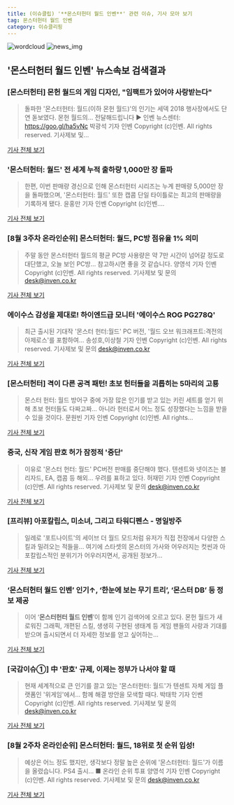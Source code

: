 ```yaml
---
title: (이슈클립) '**몬스터헌터 월드 인벤**' 관련 이슈, 기사 모아 보기
tag: 몬스터헌터 월드 인벤
category: 이슈클리핑
---
```

![wordcloud](https://s3.ap-northeast-2.amazonaws.com/lyrics101-wordcloud/2018-08-25-1535166077.png)
![news_img](https://user-images.githubusercontent.com/42597476/44507050-1206f400-a6e4-11e8-8d98-7ffbfebb353f.png)
## **'**몬스터헌터 월드 인벤**'** 뉴스속보 검색결과
### [몬스터헌터] 몬헌 월드의 게임 디자인, "임팩트가 있어야 사랑받는다"

>돌파한 '몬스터헌터: 월드(이하 몬헌 월드)'의 인기는 세덱 2018 행사장에서도 단연 돋보였다. 몬헌 월드의... 전달해드립니다 ▶ 인벤 뉴스센터: https://goo.gl/ha5vNc 박광석 기자 인벤 Copyright (c)인벤. All rights reserved. 기사제보 및...

<a href="http://www.inven.co.kr/webzine/news/?news=205933&site=mhf" target="_blank">기사 전체 보기</a>

### '몬스터헌터: 월드' 전 세계 누적 출하량 1,000만 장 돌파

>한편, 이번 판매량 경신으로 인해 몬스터헌터 시리즈는 누계 판매량 5,000만 장을 돌파했으며, '몬스터헌터: 월드' 또한 캡콤 단일 타이틀로는 최고의 판매량을 기록하게 됐다. 윤홍만 기자 인벤 Copyright (c)인벤....

<a href="http://www.inven.co.kr/webzine/news/?news=205629&site=mhf" target="_blank">기사 전체 보기</a>

### [8월 3주차 온라인순위] 몬스터헌터: 월드, PC방 점유율 1% 의미

>주말 동안 몬스터헌터 월드의 평균 PC방 사용량은 약 7만 시간이 넘어갈 정도로 대단했고, 오늘 보인 PC방... 참고하시면 좋을 것 같습니다. 양영석 기자 인벤 Copyright (c)인벤. All rights reserved. 기사제보 및 문의 desk@inven.co.kr

<a href="http://www.inven.co.kr/webzine/news/?news=205612" target="_blank">기사 전체 보기</a>

### 에이수스 감성을 제대로! 하이엔드급 모니터 '에이수스 ROG PG278Q'

>최근 출시된 기대작 '몬스터 헌터:월드' PC 버전, '월드 오브 워크래프트:격전의 아제로스'를 포함하여... 송성호,이상철 기자 인벤 Copyright (c)인벤. All rights reserved. 기사제보 및 문의 desk@inven.co.kr

<a href="http://www.inven.co.kr/webzine/news/?news=205393" target="_blank">기사 전체 보기</a>

### [몬스터헌터] 격이 다른 공격 패턴! 초보 헌터들을 괴롭히는 5마리의 고룡

>몬스터 헌터: 월드 방어구 중에 가장 많은 인기를 받고 있는 키린 세트를 얻기 위해 초보 헌터들도 다짜고짜... 아니라 헌터로서 어느 정도 성장했다는 느낌을 받을 수 있을 것이다. 문원빈 기자 인벤 Copyright (c)인벤. All rights...

<a href="http://www.inven.co.kr/webzine/news/?news=205348&site=mhf" target="_blank">기사 전체 보기</a>

### 중국, 신작 게임 판호 허가 잠정적 '중단'

>이유로 '몬스터 헌터: 월드' PC버전 판매를 중단해야 했다. 텐센트와 넷이즈는 블리자드, EA, 캡콤 등 해외... 우려를 표하고 있다. 허재민 기자 인벤 Copyright (c)인벤. All rights reserved. 기사제보 및 문의 desk@inven.co.kr

<a href="http://www.inven.co.kr/webzine/news/?news=205332" target="_blank">기사 전체 보기</a>

### [프리뷰] 아포칼립스, 미소녀, 그리고 타워디펜스 - 명일방주

>일례로 '포트나이트'의 세이브 더 월드 모드처럼 유저가 직접 전장에서 다양한 스킬과 밀려오는 적들을... 여기에 스타셋의 몬스터의 가사와 어우러지는 컷씬과 아포칼립스적인 분위기가 어우러지면서, 공개된 정보가...

<a href="http://www.inven.co.kr/webzine/news/?news=205205" target="_blank">기사 전체 보기</a>

### ‘**몬스터헌터 월드 인벤**’ 인기↑, ‘한눈에 보는 무기 트리’, ‘몬스터 DB’ 등 정보 제공

>이어 ‘**몬스터헌터 월드 인벤**’이 함께 인기 검색어에 오르고 있다. 몬헌 월드가 새로워진 그래픽, 개편된 스킬, 생생히 구현된 생태계 등 게임 팬들의 사랑과 기대를 받으며 출시되면서 더 자세한 정보를 얻고 싶어하는...

<a href="http://www.kookje.co.kr/news2011/asp/newsbody.asp?code=0700&key=20180813.99099005492" target="_blank">기사 전체 보기</a>

### [국감이슈①] 中 '판호' 규제, 이제는 정부가 나서야 할 때

>현재 세계적으로 큰 인기를 끌고 있는 '몬스터헌터: 월드'가 텐센트 자체 게임 플랫폼인 '위게임'에서... 함께 해결 방안을 모색할 때다. 박태학 기자 인벤 Copyright (c)인벤. All rights reserved. 기사제보 및 문의 desk@inven.co.kr

<a href="http://www.inven.co.kr/webzine/news/?news=205041" target="_blank">기사 전체 보기</a>

### [8월 2주차 온라인순위] 몬스터헌터: 월드, 18위로 첫 순위 입성!

>예상은 어느 정도 했지만, 생각보다 정말 높은 순위에 '몬스터헌터: 월드'가 이름을 올렸습니다. PS4 출시... ■ 온라인 순위 투표 양영석 기자 인벤 Copyright (c)인벤. All rights reserved. 기사제보 및 문의 desk@inven.co.kr

<a href="http://www.inven.co.kr/webzine/news/?news=205167" target="_blank">기사 전체 보기</a>


